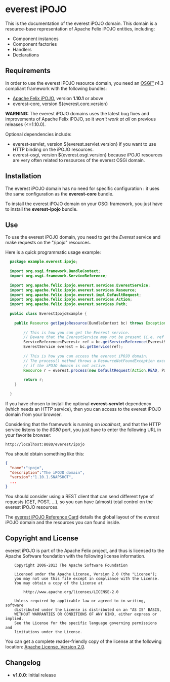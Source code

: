 everest iPOJO
=============

This is the documentation of the everest iPOJO domain. This domain is a resource-base representation of Apache Felix iPOJO entities, including:
- Component instances
- Component factories
- Handlers
- Declarations

## Requirements
In order to use the everest iPOJO resource domain, you need an [OSGi™](http://www.osgi.org "OSGi™ Alliance") r4.3 compliant framework with the following bundles:
- [Apache Felix iPOJO](http://www.ipojo.org "iPOJO web site"), version **1.10.1** or above
- everest-core, version ${everest.core.version}

**WARNING:** The everest iPOJO domains uses the latest bug fixes and improvements of Apache Felix iPOJO, so it *won't work at all* on previous releases (<=1.10.0).

Optional dependencies include:
- everest-servlet, version ${everest.servlet.version} if you want to use HTTP binding on the iPOJO resources.
- everest-osgi, version ${everest.osgi.version} because iPOJO resources are very often related to resources of the everest OSGi domain.

## Installation

The everest iPOJO domain has no need for specific configuration : it uses the same configuration as the **everest-core** bundle.

To install the everest iPOJO domain on your OSGi framework, you just have to install the **everest-ipojo** bundle.

## Use

To use the everest iPOJO domain, you need to get the *Everest* service and make requests on the "/ipojo" resources.

Here is a quick programmatic usage example:
```java
  package example.everest.ipojo;
  
  import org.osgi.framework.BundleContext;
  import org.osgi.framework.ServiceReference;
  
  import org.apache.felix.ipojo.everest.services.EverestService;
  import org.apache.felix.ipojo.everest.services.Resource;
  import org.apache.felix.ipojo.everest.impl.DefaultRequest;
  import org.apache.felix.ipojo.everest.services.Action;
  import org.apache.felix.ipojo.everest.services.Path;
  
  public class EverestIpojoExample {
    
    public Resource getIpojoResource(BundleContext bc) throws Exception {
        
        // This is how you can get the Everest service.
        // Beware that the EverestService may not be present (i.e. ref == null)
        ServiceReference<Everest> ref = bc.getServiceReference(EverestService.class);
        EverestService everest = bc.getService(ref);
        
        // This is how you can access the everest iPOJO domain.
        // The process() method throws a ResourceNotFoundException exception
        // if the iPOJO domain is not active.
        Resource r = everest.process(new DefaultRequest(Action.READ, Path.from("/ipojo"), null));
        
        return r;
    }
  
  }
```

If you have chosen to install the optional **everest-servlet** dependency (which needs an HTTP service), then you can access to the everest iPOJO domain from your browser.

Considering that the framework is running on *localhost*, and that the HTTP service listens to the *8080* port, you just have to enter the following URL in your favorite browser:

    http://localhost:8080/everest/ipojo

You should obtain something like this:
```json
{
  "name":"ipojo",
  "description":"The iPOJO domain",
  "version":"1.10.1.SNAPSHOT",
  ...
}
```

You should consider using a REST client that can send different type of requests (GET, POST, ...), so you can have (almost) total control on the everest iPOJO resources.

The [everest iPOJO Reference Card](ReferenceCard.md "Reference Card") details the global layout of the everest iPOJO domain and the resources you can found inside. 


## Copyright and License

everest iPOJO is part of the Apache Felix project, and thus is licensed to the Apache Software foundation with the following license information.
```
    Copyright 2006-2013 The Apache Software Foundation
    
    Licensed under the Apache License, Version 2.0 (the "License");
    you may not use this file except in compliance with the License.
    You may obtain a copy of the License at
    
        http://www.apache.org/licenses/LICENSE-2.0
    
    Unless required by applicable law or agreed to in writing, software
    distributed under the License is distributed on an "AS IS" BASIS,
    WITHOUT WARRANTIES OR CONDITIONS OF ANY KIND, either express or implied.
    See the License for the specific language governing permissions and
    limitations under the License.
```

You can get a complete reader-friendly copy of the license at the following location: [Apache License, Version 2.0](http://www.apache.org/licenses/LICENSE-2.0.html "Apache License, Version 2.0").

## Changelog

- **v1.0.0**: Initial release
